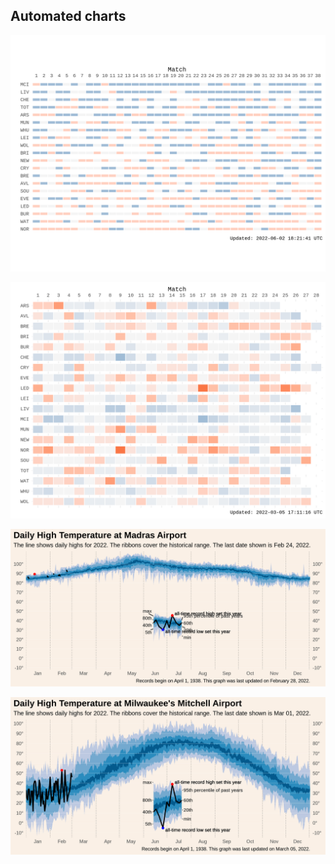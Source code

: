 ## Automated charts




![English Premier League](graphs/heatmap2.png)


![English Premier League](graphs/heatmap.png)


![Daily High Temperature in Madras](graphs/DailyHighTemp_IN020040900.png)


![Daily High Temperature in Milwaukee](graphs/DailyHighTemp_USW00014839.png)



